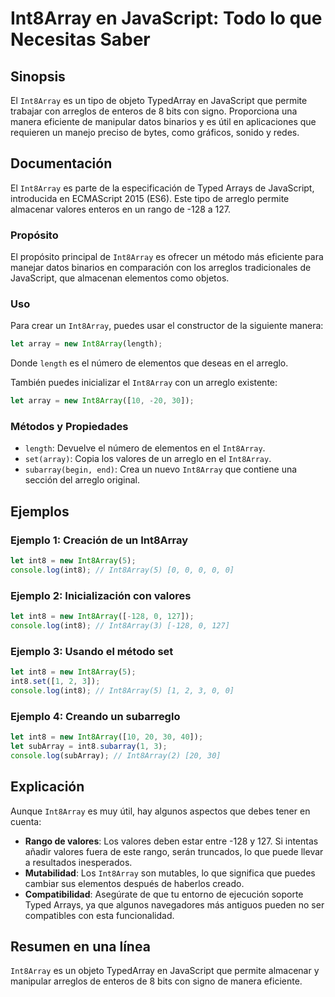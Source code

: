 <!--
Meta Description: # Int8Array en JavaScript: Todo lo que Necesitas Saber ## Sinopsis El `Int8Array` es un tipo de objeto TypedArray en JavaScript que permite trabajar c...
Meta Keywords: int8array, que, javascript, int8, con
-->

# Int8Array en JavaScript: Todo lo que Necesitas Saber

## Sinopsis
El `Int8Array` es un tipo de objeto TypedArray en JavaScript que permite trabajar con arreglos de enteros de 8 bits con signo. Proporciona una manera eficiente de manipular datos binarios y es útil en aplicaciones que requieren un manejo preciso de bytes, como gráficos, sonido y redes.

## Documentación
El `Int8Array` es parte de la especificación de Typed Arrays de JavaScript, introducida en ECMAScript 2015 (ES6). Este tipo de arreglo permite almacenar valores enteros en un rango de -128 a 127.

### Propósito
El propósito principal de `Int8Array` es ofrecer un método más eficiente para manejar datos binarios en comparación con los arreglos tradicionales de JavaScript, que almacenan elementos como objetos.

### Uso
Para crear un `Int8Array`, puedes usar el constructor de la siguiente manera:
```javascript
let array = new Int8Array(length);
```
Donde `length` es el número de elementos que deseas en el arreglo.

También puedes inicializar el `Int8Array` con un arreglo existente:
```javascript
let array = new Int8Array([10, -20, 30]);
```

### Métodos y Propiedades
- `length`: Devuelve el número de elementos en el `Int8Array`.
- `set(array)`: Copia los valores de un arreglo en el `Int8Array`.
- `subarray(begin, end)`: Crea un nuevo `Int8Array` que contiene una sección del arreglo original.

## Ejemplos

### Ejemplo 1: Creación de un Int8Array
```javascript
let int8 = new Int8Array(5);
console.log(int8); // Int8Array(5) [0, 0, 0, 0, 0]
```

### Ejemplo 2: Inicialización con valores
```javascript
let int8 = new Int8Array([-128, 0, 127]);
console.log(int8); // Int8Array(3) [-128, 0, 127]
```

### Ejemplo 3: Usando el método set
```javascript
let int8 = new Int8Array(5);
int8.set([1, 2, 3]);
console.log(int8); // Int8Array(5) [1, 2, 3, 0, 0]
```

### Ejemplo 4: Creando un subarreglo
```javascript
let int8 = new Int8Array([10, 20, 30, 40]);
let subArray = int8.subarray(1, 3);
console.log(subArray); // Int8Array(2) [20, 30]
```

## Explicación
Aunque `Int8Array` es muy útil, hay algunos aspectos que debes tener en cuenta:
- **Rango de valores**: Los valores deben estar entre -128 y 127. Si intentas añadir valores fuera de este rango, serán truncados, lo que puede llevar a resultados inesperados.
- **Mutabilidad**: Los `Int8Array` son mutables, lo que significa que puedes cambiar sus elementos después de haberlos creado.
- **Compatibilidad**: Asegúrate de que tu entorno de ejecución soporte Typed Arrays, ya que algunos navegadores más antiguos pueden no ser compatibles con esta funcionalidad.

## Resumen en una línea
`Int8Array` es un objeto TypedArray en JavaScript que permite almacenar y manipular arreglos de enteros de 8 bits con signo de manera eficiente.